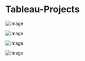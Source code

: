 # Tableau-Projects

![image](https://user-images.githubusercontent.com/64730394/176129999-3d150634-8bcb-4ce4-a68a-2ba736d1b0a0.png)


![image](https://user-images.githubusercontent.com/64730394/176130840-87a94874-a7e8-495e-9a0f-a646b1ef48b0.png)


![image](https://user-images.githubusercontent.com/64730394/176131043-a6c35f93-f23a-4c36-9d05-c340d7c06924.png)


![image](https://user-images.githubusercontent.com/64730394/176131934-aa62e929-e8fc-4c60-80de-088dee46fd50.png)
